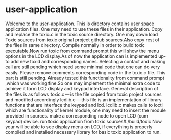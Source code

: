 # user-application

Welcome to the user-application.
This is directory contains user space application files. One may need to use these files in their application. Copy and replace the toxic.c in the toxic source directory. One may down load Toxic sources from toxic original project github sources.Also copy rest of the files in same directory. Compile normally in order to build toxic executable.Now run toxic from command prompt this will show the menu options in the LCD display.As of now the application can is implemented up-to add new toxid and corresponding names.
Selecting a contact and making call are still pending which need some minimal code that one can do very easily. Please remove comments corresponding code in the toxic.c file. This part is still pending.
Already tested this functionality from command prompt ,which was working fine.So one may implement the minimal extra code to achieve it form LCD display and keypad interface.
General description of the files is as follows
toxic.c — is the file copied from toxic project sources and modified accordingly
lcdlib.c — this file is an implementation of library functions that are interface the keypad and lcd.
lcdlib.c makes calls to ioctl which are functionality of kernel module, one may need to insert the module provided in sources.
make a corresponding node to open LCD (cum keypad) device. run toxic application from toxic sources#./build/toxic
Now your will be able to see display menu on LCD, if everything is properly compiled and installed necessary library for basic toxic application to run.

